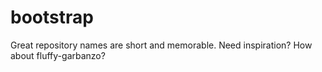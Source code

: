 # bootstrap
Great repository names are short and memorable. Need inspiration? How about fluffy-garbanzo?
